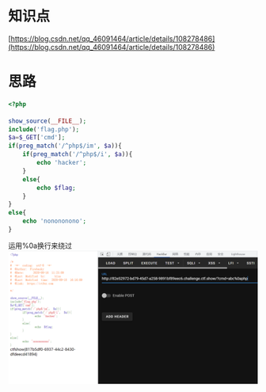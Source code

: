# 知识点
[https://blog.csdn.net/qq_46091464/article/details/108278486](https://blog.csdn.net/qq_46091464/article/details/108278486)
# 思路
```php
<?php

show_source(__FILE__);
include('flag.php');
$a=$_GET['cmd'];
if(preg_match('/^php$/im', $a)){
    if(preg_match('/^php$/i', $a)){
        echo 'hacker';
    }
    else{
        echo $flag;
    }
}
else{
    echo 'nonononono';
}
```
运用%0a换行来绕过<br />![image.png](./images/20231017_2350081532.png)
